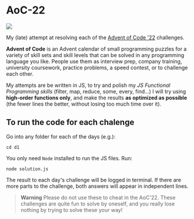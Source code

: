 # AoC-22

![](https://img.shields.io/badge/day%20📅-22-blue)

My (late) attempt at resolving each of the [Advent of Code '22](https://adventofcode.com/) challenges.

**Advent of Code** is an Advent calendar of small programming puzzles for a variety of skill sets and skill levels that can be solved in any programming language you like. People use them as interview prep, company training, university coursework, practice problems, a speed contest, or to challenge each other.

My attempts are be written in JS, to try and polish my *JS Functional Programming skills* (filter, map, reduce, some, every, find...)
I will try using **high-order functions only**, and make the results **as optimized as possible** (the fewer lines the better, without losing too much time over it).

## To run the code for each chalenge
Go into any folder for each of the days (e.g.):
```
cd d1
```

You only need `Node` installed to run the JS files. Run:
```
node solution.js
```

The result to each day's challenge will be logged in terminal. 
If there are more parts to the challenge, both answers will appear in independent lines.

> **Warning**
> Please do not use these to cheat in the AoC'22. These challenges are quite fun to solve by oneself, and you really lose nothing by trying to solve these your way!
